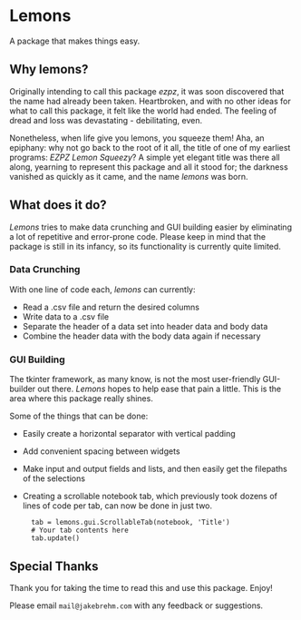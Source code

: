 # Lemons

A package that makes things easy.

## Why lemons?

Originally intending to call this package *ezpz*, it was soon discovered that the name had already been taken. Heartbroken, and with no other ideas for what to call this package, it felt like the world had ended. The feeling of dread and loss was devastating - debilitating, even.

Nonetheless, when life give you lemons, you squeeze them! Aha, an epiphany: why not go back to the root of it all, the title of one of my earliest programs: *EZPZ Lemon Squeezy*? A simple yet elegant title was there all along, yearning to represent this package and all it stood for; the darkness vanished as quickly as it came, and the name *lemons* was born.

## What does it do?

*Lemons* tries to make data crunching and GUI building easier by eliminating a lot of repetitive and error-prone code. Please keep in mind that the package is still in its infancy, so its functionality is currently quite limited.

### Data Crunching

With one line of code each, *lemons* can currently:

* Read a .csv file and return the desired columns
* Write data to a .csv file
* Separate the header of a data set into header data and body data
* Combine the header data with the body data again if necessary

### GUI Building

The tkinter framework, as many know, is not the most user-friendly GUI-builder out there. *Lemons* hopes to help ease that pain a little. This is the area where this package really shines.

Some of the things that can be done:

* Easily create a horizontal separator with vertical padding
* Add convenient spacing between widgets
* Make input and output fields and lists, and then easily get the filepaths of the selections
* Creating a scrollable notebook tab, which previously took dozens of lines of code per tab, can now be done in just two.

        tab = lemons.gui.ScrollableTab(notebook, 'Title')
        # Your tab contents here
        tab.update()

## Special Thanks

Thank you for taking the time to read this and use this package. Enjoy!

Please email `mail@jakebrehm.com` with any feedback or suggestions.